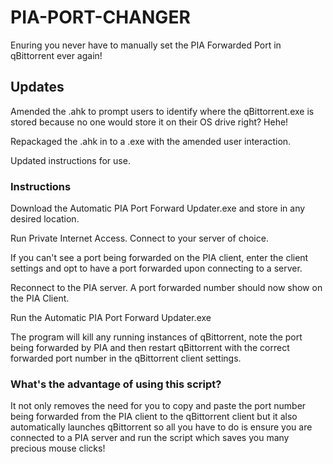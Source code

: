 # PIA-PORT-CHANGER

Enuring you never have to manually set the PIA Forwarded Port in qBittorrent ever again!

## Updates

Amended the .ahk to prompt users to identify where the qBittorrent.exe is stored because no one would store it on their OS drive right? Hehe!

Repackaged the .ahk in to a .exe with the amended user interaction.

Updated instructions for use.

### Instructions

Download the Automatic PIA Port Forward Updater.exe and store in any desired location.

Run Private Internet Access.
Connect to your server of choice.

If you can't see a port being forwarded on the PIA client, enter the client settings and opt to have a port forwarded upon connecting to a server.

Reconnect to the PIA server.
A port forwarded number should now show on the PIA Client.

Run the Automatic PIA Port Forward Updater.exe

The program will kill any running instances of qBittorrent, note the port being forwarded by PIA and then restart qBittorrent with the correct forwarded port number in the qBittorrent client settings.

### What's the advantage of using this script?

It not only removes the need for you to copy and paste the port number being forwarded from the PIA client to the qBittorrent client but it also automatically launches qBittorrent so all you have to do is ensure you are connected to a PIA server and run the script which saves you many precious mouse clicks!
